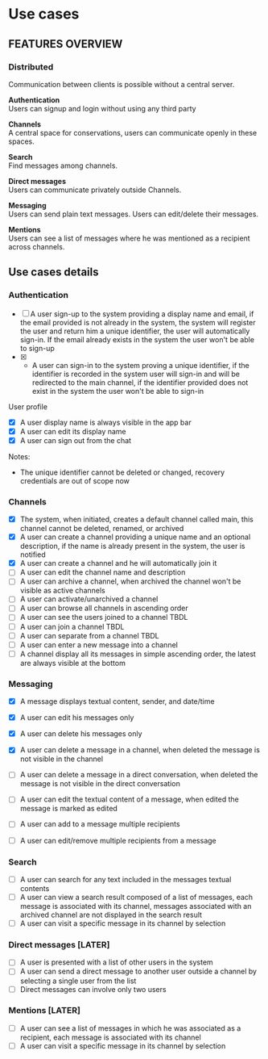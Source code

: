 # Use cases

## FEATURES OVERVIEW

### Distributed

Communication between clients is possible without a central server.

**Authentication**\
Users can signup and login without using any third party

**Channels**\
A central space for conservations, users can communicate openly in these spaces.

**Search**\
Find messages among channels.

**Direct messages**\
Users can communicate privately outside Channels.

**Messaging**\
Users can send plain text messages. Users can edit/delete their messages.

**Mentions**\
Users can see a list of messages where he was mentioned as a recipient across channels.

## Use cases details

### Authentication

- [ ] A user sign-up to the system providing a display name and email, if the email provided is not already in the system, the system will register the user and return him a unique identifier, the user will automatically sign-in. If the email already exists in the system the user won't be able to sign-up
- [x] - A user can sign-in to the system proving a unique identifier, if the identifier is recorded in the system user will sign-in and will be redirected to the main channel, if the identifier provided does not exist in the system the user won't be able to sign-in

User profile

- [x] A user display name is always visible in the app bar
- [x] A user can edit its display name
- [x] A user can sign out from the chat

Notes:

- The unique identifier cannot be deleted or changed, recovery credentials are out of scope now

### Channels

- [x] The system, when initiated, creates a default channel called main, this channel cannot be deleted, renamed, or archived
- [x] A user can create a channel providing a unique name and an optional description, if the name is already present in the system, the user is notified
- [x] A user can create a channel and he will automatically join it
- [ ] A user can edit the channel name and description
- [ ] A user can archive a channel, when archived the channel won't be visible as active channels
- [ ] A user can activate/unarchived a channel
- [ ] A user can browse all channels in ascending order
- [ ] A user can see the users joined to a channel TBDL
- [ ] A user can join a channel TBDL
- [ ] A user can separate from a channel TBDL
- [ ] A user can enter a new message into a channel
- [ ] A channel display all its messages in simple ascending order, the latest are always visible at the bottom

### Messaging

- [x] A message displays textual content, sender, and date/time
- [x] A user can edit his messages only
- [x] A user can delete his messages only
- [x] A user can delete a message in a channel, when deleted the message is not visible in the channel
- [ ] A user can delete a message in a direct conversation, when deleted the message is not visible in the direct conversation

- [ ] A user can edit the textual content of a message, when edited the message is marked as edited
- [ ] A user can add to a message multiple recipients
- [ ] A user can edit/remove multiple recipients from a message

### Search

- [ ] A user can search for any text included in the messages textual contents
- [ ] A user can view a search result composed of a list of messages, each message is associated with its channel, messages associated with an archived channel are not displayed in the search result
- [ ] A user can visit a specific message in its channel by selection

### Direct messages [LATER]

- [ ] A user is presented with a list of other users in the system
- [ ] A user can send a direct message to another user outside a channel by selecting a single user from the list
- [ ] Direct messages can involve only two users

### Mentions [LATER]

- [ ] A user can see a list of messages in which he was associated as a recipient, each message is associated with its channel
- [ ] A user can visit a specific message in its channel by selection

